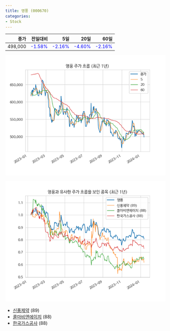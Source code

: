 ```yaml
---
title: 영풍 (000670)
categories:
- Stock
---
```


|종가|전일대비|5일|20일|60일|
|---:|-------:|--:|---:|---:|
|498,000|<span style="color: blue">-1.58%</span>|<span style="color: blue">-2.16%</span>|<span style="color: blue">-4.60%</span>|<span style="color: blue">-2.16%</span>|


<!-- more -->

![000670](/assets/images/stock/000670.png)

![000670](/assets/images/stock/000670_sim.png)

- [신풍제약](/stock/019170/) (89)
- [콜마비앤에이치](/stock/200130/) (88)
- [한국가스공사](/stock/036460/) (88)